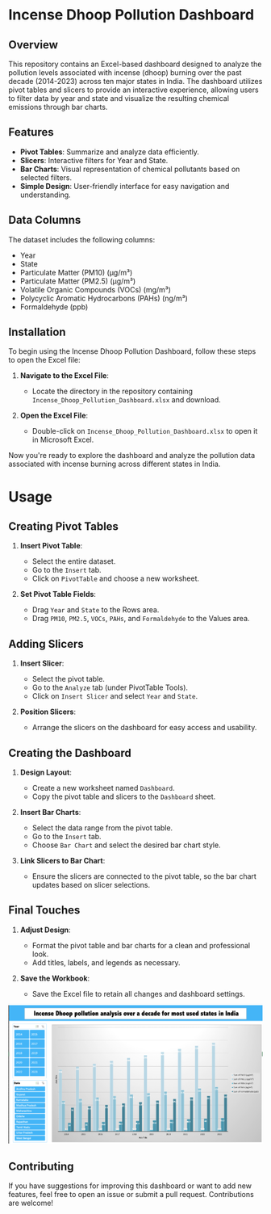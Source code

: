 # Incense Dhoop Pollution Dashboard

## Overview

This repository contains an Excel-based dashboard designed to analyze the pollution levels associated with incense (dhoop) burning over the past decade (2014-2023) across ten major states in India. The dashboard utilizes pivot tables and slicers to provide an interactive experience, allowing users to filter data by year and state and visualize the resulting chemical emissions through bar charts.

## Features

- **Pivot Tables**: Summarize and analyze data efficiently.
- **Slicers**: Interactive filters for Year and State.
- **Bar Charts**: Visual representation of chemical pollutants based on selected filters.
- **Simple Design**: User-friendly interface for easy navigation and understanding.

## Data Columns

The dataset includes the following columns:
- Year
- State
- Particulate Matter (PM10) (μg/m³)
- Particulate Matter (PM2.5) (μg/m³)
- Volatile Organic Compounds (VOCs) (mg/m³)
- Polycyclic Aromatic Hydrocarbons (PAHs) (ng/m³)
- Formaldehyde (ppb)

## Installation

To begin using the Incense Dhoop Pollution Dashboard, follow these steps to open the Excel file:

1. **Navigate to the Excel File**:
   - Locate the directory in the repository containing `Incense_Dhoop_Pollution_Dashboard.xlsx` and download.

2. **Open the Excel File**:
   - Double-click on `Incense_Dhoop_Pollution_Dashboard.xlsx` to open it in Microsoft Excel.

Now you're ready to explore the dashboard and analyze the pollution data associated with incense burning across different states in India.


# Usage

## Creating Pivot Tables

1. **Insert Pivot Table**:
   - Select the entire dataset.
   - Go to the `Insert` tab.
   - Click on `PivotTable` and choose a new worksheet.

2. **Set Pivot Table Fields**:
   - Drag `Year` and `State` to the Rows area.
   - Drag `PM10`, `PM2.5`, `VOCs`, `PAHs`, and `Formaldehyde` to the Values area.

## Adding Slicers

1. **Insert Slicer**:
   - Select the pivot table.
   - Go to the `Analyze` tab (under PivotTable Tools).
   - Click on `Insert Slicer` and select `Year` and `State`.

2. **Position Slicers**:
   - Arrange the slicers on the dashboard for easy access and usability.

## Creating the Dashboard

1. **Design Layout**:
   - Create a new worksheet named `Dashboard`.
   - Copy the pivot table and slicers to the `Dashboard` sheet.

2. **Insert Bar Charts**:
   - Select the data range from the pivot table.
   - Go to the `Insert` tab.
   - Choose `Bar Chart` and select the desired bar chart style.

3. **Link Slicers to Bar Chart**:
   - Ensure the slicers are connected to the pivot table, so the bar chart updates based on slicer selections.

## Final Touches

1. **Adjust Design**:
   - Format the pivot table and bar charts for a clean and professional look.
   - Add titles, labels, and legends as necessary.

2. **Save the Workbook**:
   - Save the Excel file to retain all changes and dashboard settings.

![Dashboard Preview](Dashboard.png)

## Contributing

If you have suggestions for improving this dashboard or want to add new features, feel free to open an issue or submit a pull request. Contributions are welcome!



